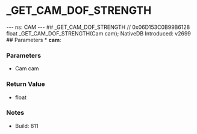 # _GET_CAM_DOF_STRENGTH

--- ns: CAM ---  ## _GET_CAM_DOF_STRENGTH  // 0x06D153C0B99B6128 float _GET_CAM_DOF_STRENGTH(Cam cam);  NativeDB Introduced: v2699  ## Parameters * **cam**:

### Parameters
* Cam cam

### Return Value
* float

### Notes
* Build: 811

